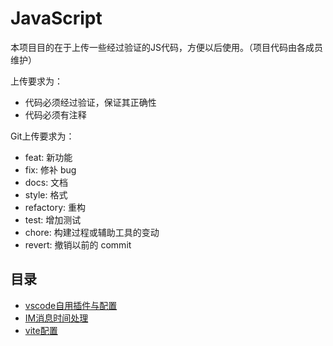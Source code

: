 # JavaScript #

本项目目的在于上传一些经过验证的JS代码，方便以后使用。（项目代码由各成员维护）

上传要求为：
* 代码必须经过验证，保证其正确性
* 代码必须有注释

Git上传要求为：
* feat: 新功能
* fix: 修补 bug
* docs: 文档
* style: 格式
* refactory: 重构
* test: 增加测试
* chore: 构建过程或辅助工具的变动
* revert: 撤销以前的 commit

## 目录
* [vscode自用插件与配置](https://github.com/ChangZhengYi/JavaScript/tree/main/vscode)
* [IM消息时间处理](https://github.com/ChangZhengYi/JavaScript/blob/main/updateTime)
* [vite配置](https://github.com/ChangZhengYi/JavaScript/tree/main/vite)

